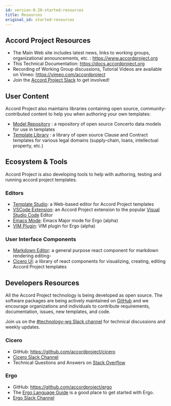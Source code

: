 ```yaml
---
id: version-0.20-started-resources
title: Resources
original_id: started-resources
---
```


## Accord Project Resources

- The Main Web site includes latest news, links to working groups, organizational announcements, etc. : https://www.accordproject.org
- This Technical Documentation: https://docs.accordproject.org
- Recording of Working Group discussions, Tutorial Videos are available on Vimeo: https://vimeo.com/accordproject
- Join the [Accord Project Slack](https://accord-project-slack-signup.herokuapp.com) to get involved!

## User Content

Accord Project also maintains libraries containing open source, community-contributed content to help you when authoring your own templates:

- [Model Repository](https://models.accordproject.org/) : a repository of open source Concerto data models for use in templates
- [Template Library](https://templates.accordproject.org/) : a library of open source Clause and Contract templates for various legal domains (supply-chain, loans, intellectual property, etc.)

## Ecosystem & Tools

Accord Project is also developing tools to help with authoring, testing and running accord project templates.

### Editors

- [Template Studio](https://studio.accordproject.org/): a Web-based editor for Accord Project templates
- [VSCode Extension](https://marketplace.visualstudio.com/items?itemName=accordproject.cicero-vscode-extension): an Accord Project extension to the popular [Visual Studio Code](https://visualstudio.microsoft.com/) Editor
- [Emacs Mode](https://github.com/accordproject/ergo/tree/master/ergo.emacs): Emacs Major mode for Ergo (alpha)
- [VIM Plugin](https://github.com/accordproject/ergo/tree/master/ergo.vim): VIM plugin for Ergo (alpha)

### User Interface Components

- [Markdown Editor](https://github.com/accordproject/markdown-editor): a general purpose react component for markdown rendering editing-
- [Cicero UI](https://github.com/accordproject/cicero-ui): a library of react components for visualizing, creating, editing Accord Project templates

## Developers Resources

All the Accord Project technology is being developed as open source. The software packages are being actively maintained on [GitHub](https://github.com/accordproject) and we encourage organizations and individuals to contribute requirements, documentation, issues, new templates, and code.

Join us on the [#technology-wg Slack channel](https://accord-project-slack-signup.herokuapp.com) for technical discussions and weekly updates.

### Cicero

- GitHub: https://github.com/accordproject/cicero
- [Cicero Slack Channel](https://accord-project.slack.com/messages/CA08NAHQS/details/)
- Technical Questions and Answers on [Stack Overflow](https://stackoverflow.com/questions/tagged/cicero)

### Ergo

- GitHub: https://github.com/accordproject/ergo
- The [Ergo Language Guide](logic-ergo) is a good place to get started with Ergo.
- [Ergo Slack Channel](https://accord-project.slack.com/messages/C9HLJHREG/details/)
